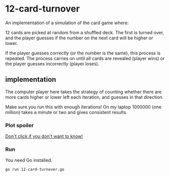 # 12-card-turnover

An implementation of a simulation of the card game where:

12 cards are picked at random from a shuffled deck. The first is turned over, and the player guesses if the number on the next card will be higher or lower.

If the player guesses correctly (or the number is the same), this process is repeated. The process carries on until all cards are revealed (player wins) or the player guesses incorrectly (player loses).

## implementation

The computer player here takes the strategy of counting whether there are more cards higher or lower left each iteration, and guesses in that direction.

Make sure you run this with enough iterations! On my laptop 1000000 (one million) takes a minute or two and gives consistent results.

### Plot spoiler

[Don't click if you don't want to know!](./plot-spoiler.txt)

### Run

You need Go installed.

    go run 12-card-turnover.go